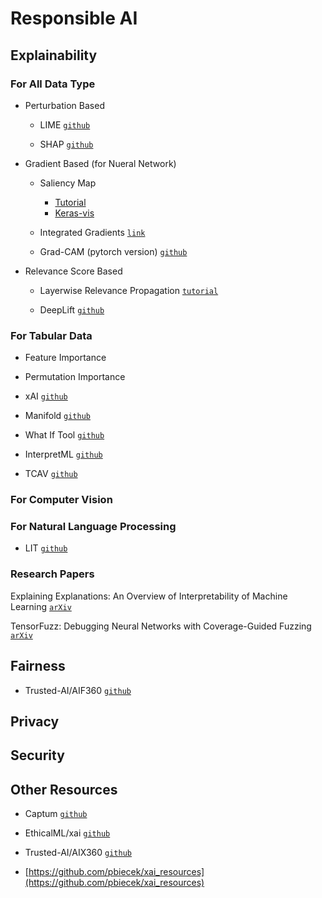 # Responsible AI

## Explainability

### For All Data Type

* Perturbation Based
   * LIME [`github`](https://github.com/marcotcr/lime)
  
   * SHAP [`github`](https://github.com/slundberg/shap)

* Gradient Based (for Nueral Network)

   * Saliency Map
      * [Tutorial](https://www.kaggle.com/ernie55ernie/mnist-with-keras-visualization-and-saliency-map)
      * [Keras-vis](https://raghakot.github.io/keras-vis/)

   * Integrated Gradients [`link`](https://www.tensorflow.org/tutorials/interpretability/integrated_gradients)
  
   * Grad-CAM (pytorch version) [`github`](https://github.com/jacobgil/pytorch-grad-cam)
  
* Relevance Score Based
    
   * Layerwise Relevance Propagation [`tutorial`](https://towardsdatascience.com/indepth-layer-wise-relevance-propagation-340f95deb1ea)

   * DeepLift [`github`](https://github.com/kundajelab/deeplift)

### For Tabular Data

* Feature Importance

* Permutation Importance

* xAI [`github`](https://github.com/EthicalML/xai)

* Manifold [`github`](https://github.com/uber/manifold#manifold)

* What If Tool [`github`](https://pair-code.github.io/what-if-tool/)

* InterpretML [`github`](https://github.com/interpretml/interpret)

* TCAV [`github`](https://github.com/tensorflow/tcav)


### For Computer Vision



### For Natural Language Processing

* LIT [`github`](https://github.com/PAIR-code/lit)


### Research Papers

Explaining Explanations: An Overview of Interpretability of Machine Learning [`arXiv`](https://arxiv.org/abs/1806.00069)

TensorFuzz: Debugging Neural Networks with Coverage-Guided Fuzzing [`arXiv`](https://arxiv.org/abs/1807.10875)

## Fairness

* Trusted-AI/AIF360 [`github`](https://github.com/Trusted-AI/AIF360)

## Privacy

## Security

## Other Resources

* Captum [`github`](https://captum.ai/)

* EthicalML/xai [`github`](https://github.com/EthicalML/xai)

* Trusted-AI/AIX360 [`github`](https://github.com/Trusted-AI/AIX360)

* [https://github.com/pbiecek/xai_resources](https://github.com/pbiecek/xai_resources)
